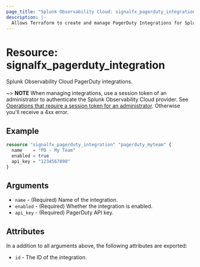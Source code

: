 ```yaml
---
page_title: "Splunk Observability Cloud: signalfx_pagerduty_integration"
description: |-
  Allows Terraform to create and manage PagerDuty Integrations for Splunk Observability Cloud
---
```


# Resource: signalfx_pagerduty_integration

Splunk Observability Cloud PagerDuty integrations.

~> **NOTE** When managing integrations, use a session token of an administrator to authenticate the Splunk Observability Cloud provider. See [Operations that require a session token for an administrator](https://dev.splunk.com/observability/docs/administration/authtokens#Operations-that-require-a-session-token-for-an-administrator). Otherwise you'll receive a 4xx error.

## Example

```terraform
resource "signalfx_pagerduty_integration" "pagerduty_myteam" {
  name    = "PD - My Team"
  enabled = true
  api_key = "1234567890"
}
```

## Arguments

* `name` - (Required) Name of the integration.
* `enabled` - (Required) Whether the integration is enabled.
* `api_key` - (Required) PagerDuty API key.

## Attributes

In a addition to all arguments above, the following attributes are exported:

* `id` - The ID of the integration.
